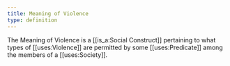 ```yaml
---
title: Meaning of Violence
type: definition
---
```


The Meaning of Violence is a [[is_a:Social Construct]] pertaining to what types of [[uses:Violence]] are permitted by some [[uses:Predicate]] among the members of a [[uses:Society]].